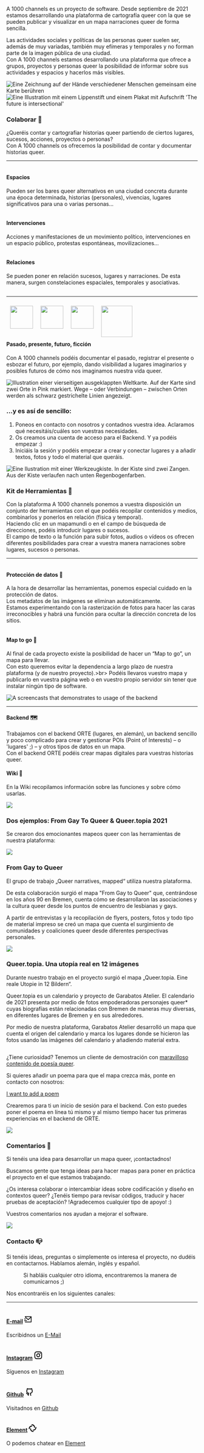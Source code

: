 <div class="block large">

A 1000 channels es un proyecto de software. Desde septiembre de 2021 estamos desarrollando una plataforma de cartografía queer con la que se pueden publicar y visualizar en un mapa narraciones queer de forma sencilla.

Las actividades sociales y políticas de las personas queer suelen ser, además de muy variadas, también muy efímeras y temporales y no forman parte de la imagen pública de una ciudad.<br>
Con A 1000 channels estamos desarrollando una plataforma que ofrece a grupos, proyectos y personas queer la posibilidad de informar sobre sus actividades y espacios y hacerlos más visibles.
</div>

<div>
  <img src="/illustrations/Mitmachen.png?raw=true" class="illustration illustration-left" title="Eine Zeichnung auf der Hände verschiedener Menschen gemeinsam eine Karte berühren">
</div>

<div>
 <img src="/illustrations/Interventions_The_future_is_intersectional.png" class="illustration illustration-outside-right" title="Eine Illustration mit einem Lippenstift und einem Plakat mit Aufschrift 'The future is intersectional'">
</div>


<div class="block block-after-illustration" id="contribute">


### Colaborar 🧶

¿Queréis contar y cartografiar historias queer partiendo de ciertos lugares, sucesos, acciones, proyectos o personas?<br>
Con A 1000 channels os ofrecemos la posibilidad de contar y documentar historias queer.

----
 
<div class="block-3">

  <div class="column">

  #### Espacios

  Pueden ser los bares queer alternativos en una ciudad concreta durante una época determinada, historias (personales), vivencias, lugares significativos para una o varias personas...
  </div>
  <div class="column">

  #### Intervenciones

  Acciones y manifestaciones de un movimiento político, intervenciones en un espacio público, protestas espontáneas, movilizaciones...

  </div>
  <div class="column">

  #### Relaciones

  Se pueden poner en relación sucesos, lugares y narraciones. De esta manera, surgen constelaciones espaciales, temporales y asociativas.

  </div>
</div>

----


<div class="block-3">
  <div class="column">

  <div style="clear:both;">
  <div style="float: left">
   <img src="/illustrations/Icons_Past.png?raw=true" width="60" style="padding: 10px; margin: 0 auto;">
   </div>
  <div style="float: left">
  <img src="/illustrations/Icons_Present.png?raw=true" width="60" style="padding: 10px; margin: 0 auto;">
   </div>
  <div style="float: left">
  <img src="/illustrations/Icons-Future.png?raw=true" width="60" style="padding: 10px; margin: 0 auto;">
   </div>
  <div style="float: left">
  <img src="/illustrations/Icons_Fiction.png?raw=true" width="82" style="padding: 10px; margin: 0 auto;">
   </div>
 </div>

  <div style="clear:both;">
	  
  #### Pasado, presente, futuro, ficción

 Con A 1000 channels podéis documentar el pasado, registrar el presente o esbozar el futuro, por ejemplo, dando visibilidad a lugares imaginarios y posibles futuros de cómo nos imaginamos nuestra vida queer.
</div>
</div>
  </div>
  </div>
</div>

<div>
<img src="/illustrations/MAP1.png?raw=true" class="illustration illustration-left2" alt="Illustration einer vierseitigen ausgeklappten Weltkarte. Auf der Karte sind zwei Orte in Pink markiert. Wege – oder Verbindungen – zwischen Orten werden als schwarz gestrichelte Linien angezeigt.">
</div>

<div class="block block-after-illustration">
          
<h3> …y es así de sencillo: </h3>
<ol>
  <li>
    Poneos en contacto con nosotros y contadnos vuestra idea. Aclaramos qué necesitáis/cuáles son vuestras necesidades.
  </li>
  <li>
    Os creamos una cuenta de acceso para el Backend. Y ya podéis empezar :)
  </li>
  <li>
    Iniciáis la sesión y podéis empezar a crear y conectar lugares y a añadir textos, fotos y todo el material que queráis.
  </li>
</ol>

</div>

<div>
  <img src="/illustrations/Baukasten_Rainbow.png?raw=true" class="illustration illustration-right" alt="Eine Ilustration mit einer Werkzeugkiste. In der Kiste sind zwei Zangen. Aus der Kiste verlaufen nach unten Regenbogenfarben.">
</div>

<div class="block block-after-illustration" id="toolbox">

### Kit de Herramientas 🔧

Con la plataforma A 1000 channels ponemos a vuestra disposición un conjunto der herramientas con el que podéis recopilar contenidos y medios, combinarlos y ponerlos en relación (física y temporal).<br>
Haciendo clic en un mapamundi o en el campo de búsqueda de direcciones, podéis introducir lugares o sucesos.<br>
El campo de texto o la función para subir fotos, audios o vídeos os ofrecen diferentes posibilidades para crear a vuestra manera narraciones sobre lugares, sucesos o personas.

----	
	
<div class="block-3">

  <div class="column">


#### Protección de datos <span class="emoji">🤫</span>

A la hora de desarrollar las herramientas, ponemos especial cuidado en la protección de datos.<br>
Los metadatos de las imágenes se eliminan automáticamente.<br>
Estamos experimentando con la rasterización de fotos para hacer las caras irreconocibles y habrá una función para ocultar la dirección concreta de los sitios. 

  </div>

  <div class="column">

#### Map to go <span class="emoji">👜</span>

Al final de cada proyecto existe la posibilidad de hacer un “Map to go”, un mapa para llevar.<br>
Con esto queremos evitar la dependencia a largo plazo de nuestra plataforma (y de nuestro proyecto).>br>
Podéis llevaros vuestro mapa y publicarlo en vuestra página web o en vuestro propio servidor sin tener que instalar ningún tipo de software.

</div>
</div>
</div>


<div class="block">

<img src="https://github.com/a-thousand-channels/a1000c-assets/blob/main/demoweek/orte%20small%20samall%20small.gif?raw=true" title="A screencasts that demonstrates to usage of the backend" class="pb-4 mb-2 mx-auto">

----

#### Backend 🗺

Trabajamos con el backend ORTE (lugares, en alemán), un backend sencillo y poco complicado para crear y gestionar POIs (Point of Interests) – o 'lugares' ;) – y otros tipos de datos en un mapa.<br>
Con el backend ORTE podéis crear mapas digitales para vuestras historias queer.
	
#### Wiki 🎨	

En la Wiki recopilamos información sobre las funciones y sobre cómo usarlas.

</div>


<div>
 <img src="/illustrations/FGaytQueer_Koffer.png" class="illustration illustration-left3" style="">
</div>

<div class="block block-after-illustration">
          
<h3> Dos ejemplos: From Gay To Queer & Queer.topia 2021 </h3>

<p>Se crearon dos emocionantes mapeos queer con las herramientas de nuestra plataforma:</p>

</div>

<div class="block-2" id="references">
  <div class="column">

  <img src="/references/a1000c--client--from-gay-to-queer-splash1.jpg" class="p-4 pb-4">

  <h3>From Gay to Queer</h3>

  <p>
El grupo de trabajo „Queer narratives, mapped“ utiliza nuestra plataforma.
	  </p>
<p>
De esta colaboración surgió el mapa "From Gay to Queer" que, centrándose en los años 90 en Bremen, cuenta cómo se desarrollaron las asociaciones y la cultura queer desde los puntos de encuentro de lesbianas y gays.
	  </p>
<p>
A partir de entrevistas y la recopilación de flyers, posters, fotos y todo tipo de material impreso se creó un mapa que cuenta el surgimiento de comunidades y coaliciones queer desde diferentes perspectivas personales.
  </p>
  </div>
  <div class="column">

  <img src="/references/a1000c--client--queer-topia-map-front.jpg" class="p-6 pb-4">

  <h3>Queer.topia. Una utopía real en 12 imágenes</h3>

  <p>
  Durante nuestro trabajo en el proyecto surgió el mapa „Queer.topia. Eine reale Utopie in 12 Bildern“.
	  </p>
<p>
Queer.topia es un calendario y proyecto de Garabatos Atelier. El calendario de 2021 presenta por medio de fotos empoderadoras personajes queer* cuyas biografías están relacionadas con Bremen de maneras muy diversas, en diferentes lugares de Bremen y en sus alrededores.
	  </p>
<p>
Por medio de nuestra plataforma, Garabatos Atelier desarrolló un mapa que cuenta el origen del calendario y marca los lugares donde se hicieron las fotos usando las imágenes del calendario y añadiendo material extra.
  </p>
  </div>
  </div>

  <div>

  </div>
  <div class="block">
    <div class="column">
    <p>¿Tiene curiosidad? Tenemos un cliente de demostración con <a href="https://a-thousand-channels.github.io/a1000c-map-client/" target="_blank"  class="text-link" id="jump">maravilloso contenido de poesía queer</a>.</p>
    <p>
      Si quieres añadir un poema para que el mapa crezca más, ponte en contacto con nosotros:
    </p>
    <p>
      <a href="https://orte-backend-staging.a-thousand-channels.xyz/" target="_blank" class="bg-a100c-1-button text-white text-center px-4 py-2 rounded-lg" id="jump">I want to add a poem</a>
    </p>
    
<p class="small text-gray-800 ">
      Crearemos para ti un inicio de sesión para el backend. Con esto puedes poner el poema en línea tú mismo y al mismo tiempo hacer tus primeras experiencias en el backend de ORTE.
    </p>
  </div>
  </div>

<div>
 <img src="/illustrations/Relations.png" class="illustration illustration-right1" style="">
</div>

<div class="block  block-after-illustration" id="feedback">
	
	
### Comentarios 🎤

Si tenéis una idea para desarrollar un mapa queer, ¡contactadnos!

Buscamos gente que tenga ideas para hacer mapas para poner en práctica el proyecto en el que estamos trabajando.

¿Os interesa colaborar o intercambiar ideas sobre codificación y diseño en contextos queer? ¿Tenéis tiempo para revisar códigos, traducir y hacer pruebas de aceptación?
!Agradecemos cualquier tipo de apoyo! :)

Vuestros comentarios nos ayudan a mejorar el software.

</div>

<div>
 <img src="/illustrations/Spaces.png" class="illustration illustration-outside-left1" style="">
</div>

<div class="block">
	

### Contacto 📪 
	
Si tenéis ideas, preguntas o simplemente os interesa el proyecto, no dudéis en contactarnos. Hablamos alemán, inglés y español.

<p style="padding-left: 45px">
Si habláis cualquier otro idioma, encontraremos la manera de comunicarnos ;)
</p>

Nos encontraréis en los siguientes canales:

----

<div class="block-3">

  <div class="column">

  #### <a href="mailto:hello@a-thousand-channels.xyz">E-mail</a> <svg xmlns="http://www.w3.org/2000/svg" viewBox="0 0 24 24" width="21" height="21"><path fill="none" d="M0 0h24v24H0z"/><path d="M22 20.007a1 1 0 0 1-.992.993H2.992A.993.993 0 0 1 2 20.007V19h18V7.3l-8 7.2-10-9V4a1 1 0 0 1 1-1h18a1 1 0 0 1 1 1v16.007zM4.434 5L12 11.81 19.566 5H4.434zM0 15h8v2H0v-2zm0-5h5v2H0v-2z"/></svg>

   Escribidnos un <a href="mailto:hello@a-thousand-channels.xyz" class="text-link">E-Mail</a>

  </div>
  <div class="column">

  #### <a href="https://www.instagram.com/a_thousand_channels/" target="_blank">Instagram</a> <svg xmlns="http://www.w3.org/2000/svg" viewBox="0 0 24 24" width="24" height="24"><path fill="none" d="M0 0h24v24H0z"/><path d="M12.001 9C10.3436 9 9.00098 10.3431 9.00098 12C9.00098 13.6573 10.3441 15 12.001 15C13.6583 15 15.001 13.6569 15.001 12C15.001 10.3427 13.6579 9 12.001 9ZM12.001 7C14.7614 7 17.001 9.2371 17.001 12C17.001 14.7605 14.7639 17 12.001 17C9.24051 17 7.00098 14.7629 7.00098 12C7.00098 9.23953 9.23808 7 12.001 7ZM18.501 6.74915C18.501 7.43926 17.9402 7.99917 17.251 7.99917C16.5609 7.99917 16.001 7.4384 16.001 6.74915C16.001 6.0599 16.5617 5.5 17.251 5.5C17.9393 5.49913 18.501 6.0599 18.501 6.74915ZM12.001 4C9.5265 4 9.12318 4.00655 7.97227 4.0578C7.18815 4.09461 6.66253 4.20007 6.17416 4.38967C5.74016 4.55799 5.42709 4.75898 5.09352 5.09255C4.75867 5.4274 4.55804 5.73963 4.3904 6.17383C4.20036 6.66332 4.09493 7.18811 4.05878 7.97115C4.00703 9.0752 4.00098 9.46105 4.00098 12C4.00098 14.4745 4.00753 14.8778 4.05877 16.0286C4.0956 16.8124 4.2012 17.3388 4.39034 17.826C4.5591 18.2606 4.7605 18.5744 5.09246 18.9064C5.42863 19.2421 5.74179 19.4434 6.17187 19.6094C6.66619 19.8005 7.19148 19.9061 7.97212 19.9422C9.07618 19.9939 9.46203 20 12.001 20C14.4755 20 14.8788 19.9934 16.0296 19.9422C16.8117 19.9055 17.3385 19.7996 17.827 19.6106C18.2604 19.4423 18.5752 19.2402 18.9074 18.9085C19.2436 18.5718 19.4445 18.2594 19.6107 17.8283C19.8013 17.3358 19.9071 16.8098 19.9432 16.0289C19.9949 14.9248 20.001 14.5389 20.001 12C20.001 9.52552 19.9944 9.12221 19.9432 7.97137C19.9064 7.18906 19.8005 6.66149 19.6113 6.17318C19.4434 5.74038 19.2417 5.42635 18.9084 5.09255C18.573 4.75715 18.2616 4.55693 17.8271 4.38942C17.338 4.19954 16.8124 4.09396 16.0298 4.05781C14.9258 4.00605 14.5399 4 12.001 4ZM12.001 2C14.7176 2 15.0568 2.01 16.1235 2.06C17.1876 2.10917 17.9135 2.2775 18.551 2.525C19.2101 2.77917 19.7668 3.1225 20.3226 3.67833C20.8776 4.23417 21.221 4.7925 21.476 5.45C21.7226 6.08667 21.891 6.81333 21.941 7.8775C21.9885 8.94417 22.001 9.28333 22.001 12C22.001 14.7167 21.991 15.0558 21.941 16.1225C21.8918 17.1867 21.7226 17.9125 21.476 18.55C21.2218 19.2092 20.8776 19.7658 20.3226 20.3217C19.7668 20.8767 19.2076 21.22 18.551 21.475C17.9135 21.7217 17.1876 21.89 16.1235 21.94C15.0568 21.9875 14.7176 22 12.001 22C9.28431 22 8.94514 21.99 7.87848 21.94C6.81431 21.8908 6.08931 21.7217 5.45098 21.475C4.79264 21.2208 4.23514 20.8767 3.67931 20.3217C3.12348 19.7658 2.78098 19.2067 2.52598 18.55C2.27848 17.9125 2.11098 17.1867 2.06098 16.1225C2.01348 15.0558 2.00098 14.7167 2.00098 12C2.00098 9.28333 2.01098 8.94417 2.06098 7.8775C2.11014 6.8125 2.27848 6.0875 2.52598 5.45C2.78014 4.79167 3.12348 4.23417 3.67931 3.67833C4.23514 3.1225 4.79348 2.78 5.45098 2.525C6.08848 2.2775 6.81348 2.11 7.87848 2.06C8.94514 2.0125 9.28431 2 12.001 2Z"></path></svg>

  Síguenos en <a href="https://www.instagram.com/a_thousand_channels/" target="_blank" class="text-link">Instagram</a>


  </div>
  <div class="column">

  #### <a href="https://github.com/a-thousand-channels/" target="_blank">Github</a> <svg xmlns="http://www.w3.org/2000/svg" viewBox="0 0 24 24" width="24" height="24"><path fill="none" d="M0 0h24v24H0z"/><path d="M5.883 18.653c-.3-.2-.558-.455-.86-.816a50.32 50.32 0 0 1-.466-.579c-.463-.575-.755-.84-1.057-.949a1 1 0 0 1 .676-1.883c.752.27 1.261.735 1.947 1.588-.094-.117.34.427.433.539.19.227.33.365.44.438.204.137.587.196 1.15.14.023-.382.094-.753.202-1.095C5.38 15.31 3.7 13.396 3.7 9.64c0-1.24.37-2.356 1.058-3.292-.218-.894-.185-1.975.302-3.192a1 1 0 0 1 .63-.582c.081-.024.127-.035.208-.047.803-.123 1.937.17 3.415 1.096A11.731 11.731 0 0 1 12 3.315c.912 0 1.818.104 2.684.308 1.477-.933 2.613-1.226 3.422-1.096.085.013.157.03.218.05a1 1 0 0 1 .616.58c.487 1.216.52 2.297.302 3.19.691.936 1.058 2.045 1.058 3.293 0 3.757-1.674 5.665-4.642 6.392.125.415.19.879.19 1.38a300.492 300.492 0 0 1-.012 2.716 1 1 0 0 1-.019 1.958c-1.139.228-1.983-.532-1.983-1.525l.002-.446.005-.705c.005-.708.007-1.338.007-1.998 0-.697-.183-1.152-.425-1.36-.661-.57-.326-1.655.54-1.752 2.967-.333 4.337-1.482 4.337-4.66 0-.955-.312-1.744-.913-2.404a1 1 0 0 1-.19-1.045c.166-.414.237-.957.096-1.614l-.01.003c-.491.139-1.11.44-1.858.949a1 1 0 0 1-.833.135A9.626 9.626 0 0 0 12 5.315c-.89 0-1.772.119-2.592.35a1 1 0 0 1-.83-.134c-.752-.507-1.374-.807-1.868-.947-.144.653-.073 1.194.092 1.607a1 1 0 0 1-.189 1.045C6.016 7.89 5.7 8.694 5.7 9.64c0 3.172 1.371 4.328 4.322 4.66.865.097 1.201 1.177.544 1.748-.192.168-.429.732-.429 1.364v3.15c0 .986-.835 1.725-1.96 1.528a1 1 0 0 1-.04-1.962v-.99c-.91.061-1.662-.088-2.254-.485z"/></svg>

  Visitadnos en <a href="https://github.com/a-thousand-channels/" class="text-link" target="_blank">Github</a>

  </div>
  <div class="column">

  #### <a href="https://matrix.to/#/#a-thousand-channels:matrix.org" target="_blank">Element</a> <svg width="20" height="20" viewBox="0 0 54 54" fill="none" xmlns="http://www.w3.org/2000/svg"><path fill-rule="evenodd" clip-rule="evenodd" d="M19.4414 3.24C19.4414 1.4506 20.892 0 22.6814 0C34.6108 0 44.2814 9.67065 44.2814 21.6C44.2814 23.3894 42.8308 24.84 41.0414 24.84C39.252 24.84 37.8014 23.3894 37.8014 21.6C37.8014 13.2494 31.032 6.48 22.6814 6.48C20.892 6.48 19.4414 5.0294 19.4414 3.24Z" fill="#000000"/><path fill-rule="evenodd" clip-rule="evenodd" d="M34.5586 50.76C34.5586 52.5494 33.108 54 31.3186 54C19.3893 54 9.71861 44.3294 9.71861 32.4C9.71861 30.6106 11.1692 29.16 12.9586 29.16C14.748 29.16 16.1986 30.6106 16.1986 32.4C16.1986 40.7505 22.9681 47.52 31.3186 47.52C33.108 47.52 34.5586 48.9706 34.5586 50.76Z" fill="#000000"/><path fill-rule="evenodd" clip-rule="evenodd" d="M3.24 34.5601C1.4506 34.5601 -6.34076e-08 33.1095 -1.41625e-07 31.3201C-6.63074e-07 19.3907 9.67065 9.72007 21.6 9.72007C23.3894 9.72007 24.84 11.1707 24.84 12.9601C24.84 14.7495 23.3894 16.2001 21.6 16.2001C13.2495 16.2001 6.48 22.9695 6.48 31.3201C6.48 33.1095 5.0294 34.5601 3.24 34.5601Z" fill="#000000"/><path fill-rule="evenodd" clip-rule="evenodd" d="M50.76 19.4399C52.5494 19.4399 54 20.8905 54 22.6799C54 34.6093 44.3294 44.2799 32.4 44.2799C30.6106 44.2799 29.16 42.8293 29.16 41.0399C29.16 39.2505 30.6106 37.7999 32.4 37.7999C40.7505 37.7999 47.52 31.0305 47.52 22.6799C47.52 20.8905 48.9706 19.4399 50.76 19.4399Z" fill="#000000"/></svg>

  O podemos chatear en <a href="https://matrix.to/#/#a-thousand-channels:matrix.org" class="text-link" target="_blank">Element</a>

</div>
